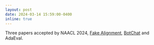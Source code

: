 ```yaml
---
layout: post
date: 2024-03-14 15:59:00-0400
inline: true
---
```


Three papers accepted by NAACL 2024, [Fake Alignment](https://arxiv.org/abs/2311.05915), [BotChat](https://github.com/open-compass/BotChat) and AdaEval.
